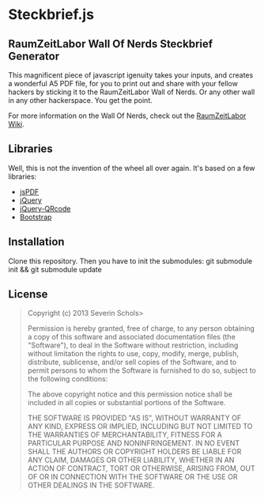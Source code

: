 # Steckbrief.js
## RaumZeitLabor Wall Of Nerds Steckbrief Generator

This magnificent piece of javascript igenuity takes your inputs, and creates a wonderful A5 PDF file, for you to print out and share with your fellow hackers by sticking it to the RaumZeitLabor Wall of Nerds. Or any other wall in any other hackerspace. You get the point.

For more information on the Wall Of Nerds, check out the [RaumZeitLabor Wiki](https://wiki.raumzeitlabor.de/wiki/Wall_of_Nerds).

## Libraries
Well, this is not the invention of the wheel all over again. It's based on a few libraries:
* [jsPDF](http://jspdf.com/)
* [jQuery](http://jquery.com)
* [jQuery-QRcode](http://jeromeetienne.github.com/jquery-qrcode/)
* [Bootstrap](http://twitter.github.com/bootstrap/)

## Installation
Clone this repository. Then you have to init the submodules:
git submodule init && git submodule update

## License
> Copyright (c) 2013 Severin Schols>
>
> Permission is hereby granted, free of charge, to any person obtaining a copy of this software and associated documentation files (the "Software"), to deal in the Software without restriction, including without limitation the rights to use, copy, modify, merge, publish, distribute, sublicense, and/or sell copies of the Software, and to permit persons to whom the Software is furnished to do so, subject to the following conditions:
>
> The above copyright notice and this permission notice shall be included in all copies or substantial portions of the Software.
> 
> THE SOFTWARE IS PROVIDED "AS IS", WITHOUT WARRANTY OF ANY KIND, EXPRESS OR IMPLIED, INCLUDING BUT NOT LIMITED TO THE WARRANTIES OF MERCHANTABILITY, FITNESS FOR A PARTICULAR PURPOSE AND NONINFRINGEMENT. IN NO EVENT SHALL THE AUTHORS OR COPYRIGHT HOLDERS BE LIABLE FOR ANY CLAIM, DAMAGES OR OTHER LIABILITY, WHETHER IN AN ACTION OF CONTRACT, TORT OR OTHERWISE, ARISING FROM, OUT OF OR IN CONNECTION WITH THE SOFTWARE OR THE USE OR OTHER DEALINGS IN THE SOFTWARE.
